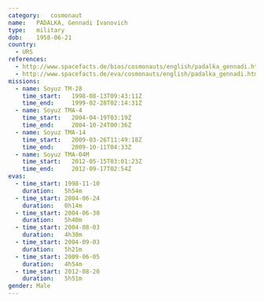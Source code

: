 ```yaml
---
category:	cosmonaut
name:	PADALKA, Gennadi Ivanovich 
type:	military
dob:	1958-06-21
country:
  - URS
references:
  - http://www.spacefacts.de/bios/cosmonauts/english/padalka_gennadi.htm
  - http://www.spacefacts.de/eva/cosmonauts/english/padalka_gennadi.htm
missions:
  - name: Soyuz TM-28
    time_start:   1998-08-13T09:43:11Z
    time_end:     1999-02-28T02:14:31Z
  - name: Soyuz TMA-4
    time_start:   2004-04-19T03:19Z
    time_end:     2004-10-24T00:36Z
  - name: Soyuz TMA-14
    time_start:   2009-03-26T11:49:18Z
    time_end:     2009-10-11T04:33Z
  - name: Soyuz TMA-04M
    time_start:   2012-05-15T03:01:23Z
    time_end:     2012-09-17T02:54Z
evas:
  - time_start: 1998-11-10
    duration:   5h54m
  - time_start: 2004-06-24
    duration:   0h14m
  - time_start: 2004-06-30
    duration:   5h40m
  - time_start: 2004-08-03
    duration:   4h30m
  - time_start: 2004-09-03
    duration:   5h21m
  - time_start: 2009-06-05
    duration:   4h54m
  - time_start: 2012-08-20
    duration:   5h51m
gender:	Male
---
```

